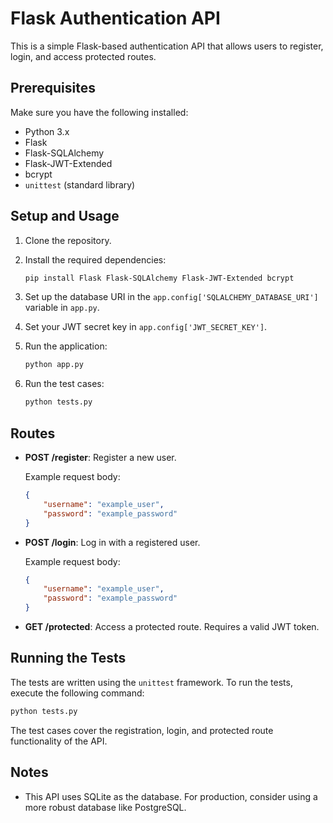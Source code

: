 # Flask Authentication API

This is a simple Flask-based authentication API that allows users to register, login, and access protected routes.

## Prerequisites

Make sure you have the following installed:

- Python 3.x
- Flask
- Flask-SQLAlchemy
- Flask-JWT-Extended
- bcrypt
- `unittest` (standard library)

## Setup and Usage

1. Clone the repository.

2. Install the required dependencies:

    ```bash
    pip install Flask Flask-SQLAlchemy Flask-JWT-Extended bcrypt
    ```

3. Set up the database URI in the `app.config['SQLALCHEMY_DATABASE_URI']` variable in `app.py`.

4. Set your JWT secret key in `app.config['JWT_SECRET_KEY']`.

5. Run the application:

    ```bash
    python app.py
    ```

6. Run the test cases:

    ```bash
    python tests.py
    ```

## Routes

- **POST /register**: Register a new user.

    Example request body:
    ```json
    {
        "username": "example_user",
        "password": "example_password"
    }
    ```

- **POST /login**: Log in with a registered user.

    Example request body:
    ```json
    {
        "username": "example_user",
        "password": "example_password"
    }
    ```

- **GET /protected**: Access a protected route. Requires a valid JWT token.

## Running the Tests

The tests are written using the `unittest` framework. To run the tests, execute the following command:

```bash
python tests.py
```

The test cases cover the registration, login, and protected route functionality of the API.

## Notes

- This API uses SQLite as the database. For production, consider using a more robust database like PostgreSQL.